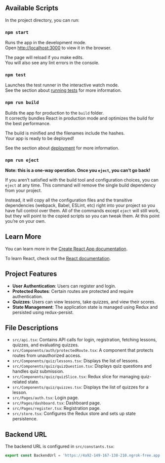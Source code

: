 
## Available Scripts

In the project directory, you can run:

### `npm start`

Runs the app in the development mode.\
Open [http://localhost:3000](http://localhost:3000) to view it in the browser.

The page will reload if you make edits.\
You will also see any lint errors in the console.

### `npm test`

Launches the test runner in the interactive watch mode.\
See the section about [running tests](https://facebook.github.io/create-react-app/docs/running-tests) for more information.

### `npm run build`

Builds the app for production to the `build` folder.\
It correctly bundles React in production mode and optimizes the build for the best performance.

The build is minified and the filenames include the hashes.\
Your app is ready to be deployed!

See the section about [deployment](https://facebook.github.io/create-react-app/docs/deployment) for more information.

### `npm run eject`

**Note: this is a one-way operation. Once you `eject`, you can’t go back!**

If you aren’t satisfied with the build tool and configuration choices, you can `eject` at any time. This command will remove the single build dependency from your project.

Instead, it will copy all the configuration files and the transitive dependencies (webpack, Babel, ESLint, etc) right into your project so you have full control over them. All of the commands except `eject` will still work, but they will point to the copied scripts so you can tweak them. At this point you’re on your own.

## Learn More

You can learn more in the [Create React App documentation](https://facebook.github.io/create-react-app/docs/getting-started).

To learn React, check out the [React documentation](https://reactjs.org/).

## Project Features

- **User Authentication**: Users can register and login.
- **Protected Routes**: Certain routes are protected and require authentication.
- **Quizzes**: Users can view lessons, take quizzes, and view their scores.
- **State Management**: The application state is managed using Redux and persisted using redux-persist.

## File Descriptions

- `src/api.tsx`: Contains API calls for login, registration, fetching lessons, quizzes, and evaluating quizzes.
- `src/Components/auth/protectedRoute.tsx`: A component that protects routes from unauthorized access.
- `src/Components/quiz/lessons.tsx`: Displays the list of lessons.
- `src/Components/quiz/quizQuestion.tsx`: Displays quiz questions and handles quiz submission.
- `src/Components/quiz/quizSlice.tsx`: Redux slice for managing quiz-related state.
- `src/Components/quiz/quizzes.tsx`: Displays the list of quizzes for a lesson.
- `src/Pages/auth.tsx`: Login page.
- `src/Pages/dashboard.tsx`: Dashboard page.
- `src/Pages/register.tsx`: Registration page.
- `src/store.tsx`: Configures the Redux store and sets up state persistence.

## Backend URL

The backend URL is configured in `src/constants.tsx`:

```ts
export const BackendUrl = 'https://4a92-149-167-138-210.ngrok-free.app';